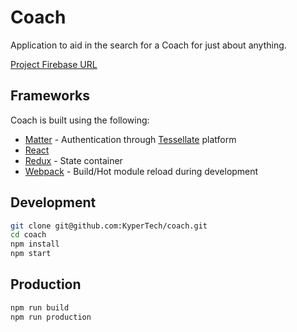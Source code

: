 # Coach

Application to aid in the search for a Coach for just about anything.

[Project Firebase URL](https://kyper-coach.firebaseio.com)

## Frameworks

Coach is built using the following:
* [Matter](https://github.com/kypertech/matter) - Authentication through [Tessellate](http://tessellate.kyper.io) platform
* [React](https://facebook.github.io/react/)
* [Redux](https://www.npmjs.com/package/redux) - State container
* [Webpack](https://webpack.github.io/) - Build/Hot module reload during development


## Development

```bash
git clone git@github.com:KyperTech/coach.git
cd coach
npm install
npm start
```

## Production

```bash
npm run build
npm run production
```
